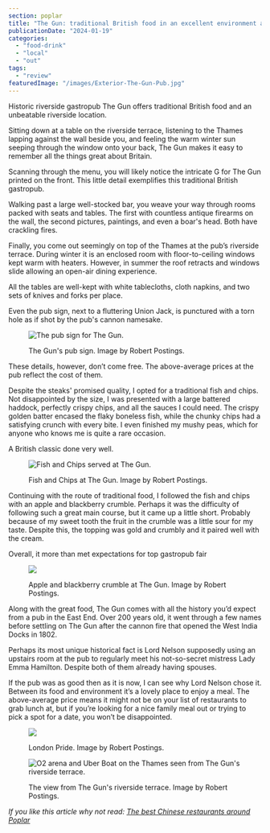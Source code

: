 ```yaml
---
section: poplar
title: "The Gun: traditional British food in an excellent environment at this riverside pub"
publicationDate: "2024-01-19"
categories: 
  - "food-drink"
  - "local"
  - "out"
tags: 
  - "review"
featuredImage: "/images/Exterior-The-Gun-Pub.jpg"
---
```


Historic riverside gastropub The Gun offers traditional British food and an unbeatable riverside location.

Sitting down at a table on the riverside terrace, listening to the Thames lapping against the wall beside you, and feeling the warm winter sun seeping through the window onto your back, The Gun makes it easy to remember all the things great about Britain. 

Scanning through the menu, you will likely notice the intricate G for The Gun printed on the front. This little detail exemplifies this traditional British gastropub. 

Walking past a large well-stocked bar, you weave your way through rooms packed with seats and tables. The first with countless antique firearms on the wall, the second pictures, paintings, and even a boar's head. Both have crackling fires. 

Finally, you come out seemingly on top of the Thames at the pub’s riverside terrace. During winter it is an enclosed room with floor-to-ceiling windows kept warm with heaters. However, in summer the roof retracts and windows slide allowing an open-air dining experience.

All the tables are well-kept with white tablecloths, cloth napkins, and two sets of knives and forks per place. 

Even the pub sign, next to a fluttering Union Jack, is punctured with a torn hole as if shot by the pub's cannon namesake. 

<figure>

![The pub sign for The Gun.](/images/pub-sign-the-gun-review-1024x683.jpg)

<figcaption>

The Gun's pub sign. Image by Robert Postings.

</figcaption>

</figure>

These details, however, don’t come free. The above-average prices at the pub reflect the cost of them.

Despite the steaks' promised quality, I opted for a traditional fish and chips. Not disappointed by the size, I was presented with a large battered haddock, perfectly crispy chips, and all the sauces I could need. The crispy golden batter encased the flaky boneless fish, while the chunky chips had a satisfying crunch with every bite. I even finished my mushy peas, which for anyone who knows me is quite a rare occasion. 

A British classic done very well.

<figure>

![Fish and Chips served at The Gun.](/images/Fish-and-chips-the-gun-pub-review-1024x683.jpg)

<figcaption>

Fish and Chips at The Gun. Image by Robert Postings.

</figcaption>

</figure>

Continuing with the route of traditional food, I followed the fish and chips with an apple and blackberry crumble. Perhaps it was the difficulty of following such a great main course, but it came up a little short. Probably because of my sweet tooth the fruit in the crumble was a little sour for my taste. Despite this, the topping was gold and crumbly and it paired well with the cream.

Overall, it more than met expectations for top gastropub fair

<figure>

![](/images/crumble-the-gun-pub-review-1024x683.jpg)

<figcaption>

Apple and blackberry crumble at The Gun. Image by Robert Postings.

</figcaption>

</figure>

Along with the great food, The Gun comes with all the history you’d expect from a pub in the East End. Over 200 years old, it went through a few names before settling on The Gun after the cannon fire that opened the West India Docks in 1802.

Perhaps its most unique historical fact is Lord Nelson supposedly using an upstairs room at the pub to regularly meet his not-so-secret mistress Lady Emma Hamilton. Despite both of them already having spouses. 

If the pub was as good then as it is now, I can see why Lord Nelson chose it. Between its food and environment it’s a lovely place to enjoy a meal. The above-average price means it might not be on your list of restaurants to grab lunch at, but if you’re looking for a nice family meal out or trying to pick a spot for a date, you won’t be disappointed.

<figure>

![](/images/london-pride-the-gun-pub-review.jpg)

<figcaption>

London Pride. Image by Robert Postings.

</figcaption>

</figure>

<figure>

![O2 arena and Uber Boat on the Thames seen from The Gun's riverside terrace.](/images/view-the-gun-pub-review-1024x683.jpg)

<figcaption>

The view from The Gun's riverside terrace. Image by Robert Postings.

</figcaption>

</figure>

_If you like this article why not read: [The best Chinese restaurants around Poplar](https://poplarlondon.co.uk/best-chinese-restaurants/)_
